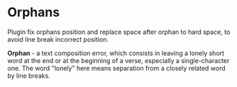 # Orphans

Plugin fix orphans position and replace space after orphan to hard space, to avoid line break incorrect position.

**Orphan** - a text composition error, which consists in leaving a lonely short word at the end or at the beginning of a verse, especially a single-character one. The word "lonely" here means separation from a closely related word by line breaks.

